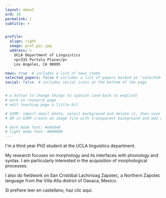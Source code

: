 ```yaml
---
layout: about
ord: 10
permalink: /
subtitle: >


profile:
  align: right
  image: prof_pic.jpg
  address: >
    UCLA Department of Linguistics
    <p>335 Portola Plaza</p>
    Los Angeles, CA 90095

news: true  # includes a list of news items
selected_papers: false # includes a list of papers marked as "selected={true}"
social: false  # includes social icons at the bottom of the page


# a button to change things to spanish (and back to english)
# work on research page
# edit teaching page a little bit

# GIMP: import email photo, select background and delete it, then save it without background
# OR in GIMP create an image file with transparent background and add a text label with my email address (Create 2 for light and dark google CSS change image)

# dark mode font: #e8e8e8
# light mode font: #000000
---
```


I'm a third year PhD student at the UCLA linguistics department.

My research focuses on morphology and its interfaces with phonology and syntax. I am particularly interested in the acquisition of morphological processes.

I also do fieldwork on San Cristóbal Lachirioag Zapotec, a Northern Zapotec language from the Villa Alta district of Oaxaca, Mexico.

Si prefiere leer en castellano, haz clic aqui.

